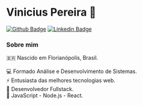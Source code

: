 # Vinicius Pereira 👋

[![Github Badge](https://img.shields.io/badge/-Github-000?style=flat-square&logo=Github&logoColor=white&link=https://github.com/fagnerpsantos)](https://github.com/Viniciusnsp/)
[![Linkedin Badge](https://img.shields.io/badge/-LinkedIn-blue?style=flat-square&logo=Linkedin&logoColor=white&link=https://www.linkedin.com/in/fagnerpsantos/)](https://www.linkedin.com/in/vinicius-pereira-098959180/)

### Sobre mim
🇧🇷  Nascido em Florianópolis, Brasil.<br><br>
💻 Formado Análise e Desenvolvimento de Sistemas.<br> 
⚡ Entusiasta das melhores tecnologias web.<br>
💼 Desenvolvedor Fullstack.<br>
🚀 JavaScript - Node.js - React.


